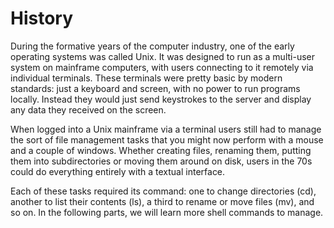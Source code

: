 # History

During the formative years of the computer industry, one of the early operating systems was called Unix. It was designed to run as a multi-user system on mainframe computers, with users connecting to it remotely via individual terminals. These terminals were pretty basic by modern standards: just a keyboard and screen, with no power to run programs locally. Instead they would just send keystrokes to the server and display any data they received on the screen.

When logged into a Unix mainframe via a terminal users still had to manage the sort of file management tasks that you might now perform with a mouse and a couple of windows. Whether creating files, renaming them, putting them into subdirectories or moving them around on disk, users in the 70s could do everything entirely with a textual interface.

Each of these tasks required its command: one to change directories (cd), another to list their contents (ls), a third to rename or move files (mv), and so on. In the following parts, we will learn more shell commands to manage.

